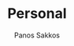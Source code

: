 ---
title: "Personal"
github: https://le4ker.github.io/personal-jekyll-theme/
demo: https://le4ker.github.io/personal-jekyll-theme/
author: Panos Sakkos
draft: true
ssg:
  - Jekyll
cms:
  - No Cms
---